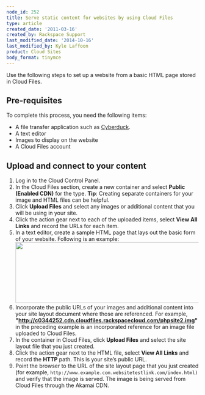 ```yaml
---
node_id: 252
title: Serve static content for websites by using Cloud Files
type: article
created_date: '2011-03-16'
created_by: Rackspace Support
last_modified_date: '2014-10-16'
last_modified_by: Kyle Laffoon
product: Cloud Sites
body_format: tinymce
---
```


Use the following steps to set up a website from a basic HTML page
stored in Cloud Files.

Pre-requisites
--------------

To complete this process, you need the following items:

-   A file transfer application such as
    [Cyberduck](/how-to/configuring-rackspace-cloud-files-with-cyberduck).
-   A text editor
-   Images to display on the website
-   A Cloud Files account

Upload and connect to your content
----------------------------------

1.  Log in to the Cloud Control Panel.
2.  In the Cloud Files section, create a new container and select
    **Public (Enabled CDN)** for the type.
    **Tip**: Creating separate containers for your image and HTML files
    can be helpful.
3.  Click **Upload Files** and select any images or additional content
    that you will be using in your site.
4.  Click the action gear next to each of the uploaded items, select
    **View All Links** and record  the URLs for each item.
5.  In a text editor, create a sample HTML page that lays out the basic
    form of your website. Following is an example:
    <img src="https://8026b2e3760e2433679c-fffceaebb8c6ee053c935e8915a3fbe7.ssl.cf2.rackcdn.com/field/image/sitelayoutpage_0.png" width="673" height="159" />
6.  Incorporate the public URLs of your images and additional content
    into your site layout document where those are referenced. For
    example,
    **"http://c0344252.cdn.cloudfiles.rackspacecloud.com/phpsite2.img"**
    in the preceding example is an incorporated reference for an image
    file uploaded to Cloud Files.
7.  In the container in Cloud Files, click **Upload Files** and select
    the site layout file that you just created.
8.  Click the action gear next to the HTML file, select **View All
    Links** and record the **HTTP** path. This is your site&rsquo;s
    public URL.
9.  Point the browser to the URL of the site layout page that you just
    created (for example,
    `http://www.example.com.websitetestlink.com/index.html)`  and verify
    that the image is served.
    The image is being served from Cloud Files through the Akamai CDN.



